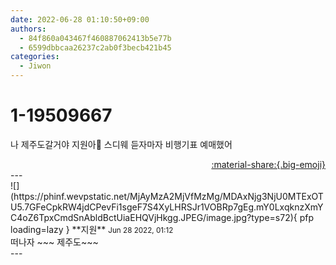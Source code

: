 ```yaml
---
date: 2022-06-28 01:10:50+09:00
authors:
  - 84f860a043467f460887062413b5e77b
  - 6599dbbcaa26237c2ab0f3becb421b45
categories:
  - Jiwon
---
```


# 1-19509667

<div class="post-container" markdown="1">
<div class="content-container md-sidebar__scrollwrap" markdown="1">

나 제주도갈거야 지원아💙 스디웨 듣자마자 비행기표 예매했어

</div>
</div>

<div style="text-align: right;" markdown="1">
<a href="https://weverse.io/fromis9/fanpost/1-19509667" style="text-align: right;">:material-share:{.big-emoji}</a>
</div>
---

<div class="comments-container md-sidebar__scrollwrap" markdown="1">
<div class="comment" markdown="1">
<div class='id-container' markdown="1">
![](https://phinf.wevpstatic.net/MjAyMzA2MjVfMzMg/MDAxNjg3NjU0MTExOTU5.7GFeCpkRW4jdCPevFi1sgeF7S4XyLHRSJr1VOBRp7gEg.mY0LxqknzXmYC4oZ6TpxCmdSnAbldBctUiaEHQVjHkgg.JPEG/image.jpg?type=s72){ pfp loading=lazy }
**<span class="artist">지원</span>** <small>Jun 28 2022, 01:12</small><br>
</div>
<div class='comment-body' markdown="1">
떠나자 ~~~ 제주도~~~
</div>
</div>
</div>
---
